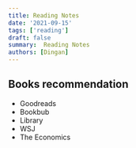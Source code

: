 ```yaml
---
title: Reading Notes
date: '2021-09-15'
tags: ['reading']
draft: false
summary:  Reading Notes
authors: [Dingan]
---
```


## Books recommendation

* Goodreads
* Bookbub
* Library
* WSJ
* The Economics
